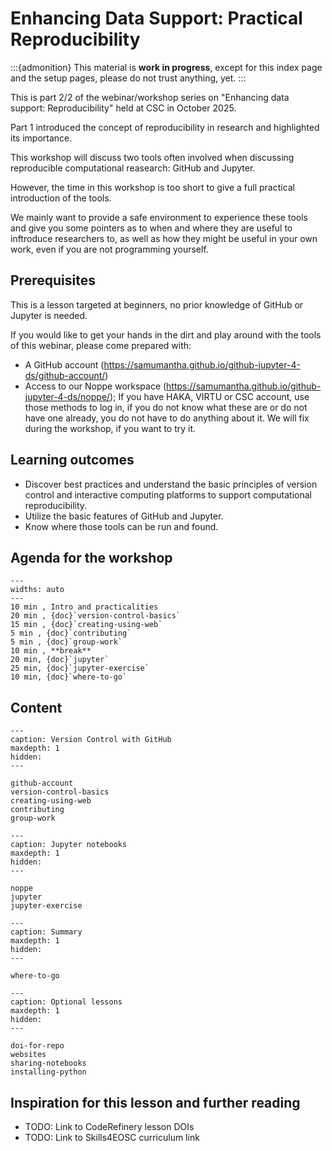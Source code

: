 # Enhancing Data Support: Practical Reproducibility

:::{admonition}
This material is **work in progress**, except for this index page and the setup pages, please do not trust anything, yet. 
:::

This is part 2/2 of the webinar/workshop series on "Enhancing data support: Reproducibility" held at CSC in October 2025.

Part 1 introduced the concept of reproducibility in research and highlighted its importance.

This workshop will discuss two tools often involved when discussing reproducible computational reasearch: GitHub and Jupyter.

However, the time in this workshop is too short to give a full practical introduction of the tools.

We mainly want to provide a safe environment to experience these tools and give you some pointers as to when and where they are useful to inftroduce researchers to, as well as how they might be useful in your own work, even if you are not programming yourself.

## Prerequisites

This is a lesson targeted at beginners, no prior knowledge of GitHub or Jupyter is needed. 

If you would like to get your hands in the dirt and play around with the tools of this webinar, please come prepared with:

- A GitHub account (https://samumantha.github.io/github-jupyter-4-ds/github-account/)
- Access to our Noppe workspace (https://samumantha.github.io/github-jupyter-4-ds/noppe/); If you have HAKA, VIRTU or CSC account, use those methods to log in, if you do not know what these are or do not have one already, you do not have to do anything about it. We will fix during the workshop, if you want to try it.

## Learning outcomes

- Discover best practices and understand the basic principles of version control and interactive computing platforms to support computational reproducibility.
- Utilize the basic features of GitHub and Jupyter.
- Know where those tools can be run and found.


## Agenda for the workshop

```{csv-table}
---
widths: auto
---
10 min , Intro and practicalities
20 min , {doc}`version-control-basics`
15 min , {doc}`creating-using-web`
5 min , {doc}`contributing`
5 min , {doc}`group-work`
10 min , **break**
20 min, {doc}`jupyter`
25 min, {doc}`jupyter-exercise`
10 min, {doc}`where-to-go`
```


## Content

```{toctree}
---
caption: Version Control with GitHub
maxdepth: 1
hidden:
---

github-account
version-control-basics
creating-using-web
contributing
group-work
```

```{toctree}
---
caption: Jupyter notebooks
maxdepth: 1
hidden:
---

noppe
jupyter
jupyter-exercise
```

```{toctree}
---
caption: Summary
maxdepth: 1
hidden:
---

where-to-go
```

```{toctree}
---
caption: Optional lessons
maxdepth: 1
hidden:
---

doi-for-repo
websites
sharing-notebooks
installing-python

```



## Inspiration for this lesson and further reading

- TODO: Link to CodeRefinery lesson DOIs
- TODO: Link to Skills4EOSC curriculum link
